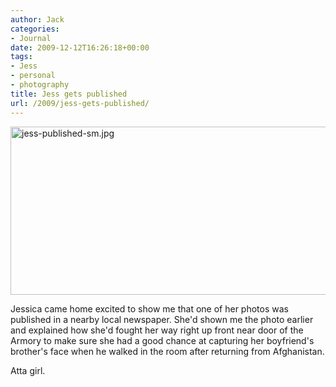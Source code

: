 ```yaml
---
author: Jack
categories:
- Journal
date: 2009-12-12T16:26:18+00:00
tags:
- Jess
- personal
- photography
title: Jess gets published
url: /2009/jess-gets-published/
---
```


<img src="/files/jess-published-sm.jpg" alt="jess-published-sm.jpg" border="0" width="600" height="269" />

Jessica came home excited to show me that one of her photos was published in a nearby local newspaper. She'd shown me the photo earlier and explained how she'd fought her way right up front near door of the Armory to make sure she had a good chance at capturing her boyfriend's brother's face when he walked in the room after returning from Afghanistan.

Atta girl.